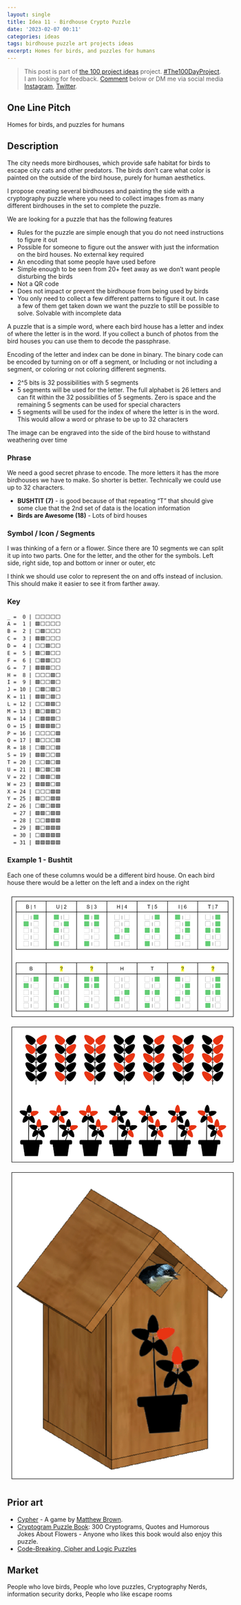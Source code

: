```yaml
---
layout: single
title: Idea 11 - Birdhouse Crypto Puzzle 
date: '2023-02-07 00:11'
categories: ideas
tags: birdhouse puzzle art projects ideas
excerpt: Homes for birds, and puzzles for humans
---
```


> This post is part of [the 100 project ideas](/projects/2023-100-ideas/) project. [#The100DayProject](https://www.the100dayproject.org/). I am looking for feedback. <a href='#utterances-comments'>Comment</a> below or DM me via social media <a href="https://instagram.com/funvill" rel="nofollow noopener noreferrer"><i class="fab fa-fw fa-instagram" aria-hidden="true"></i><span class="label">Instagram</span></a>, <a href="https://twitter.com/funvill" rel="nofollow noopener noreferrer"><i class="fab fa-fw fa-twitter" aria-hidden="true"></i><span class="label">Twitter</span></a>.

## One Line Pitch

Homes for birds, and puzzles for humans

## Description

The city needs more birdhouses, which provide safe habitat for birds to escape city cats and other predators. The birds don’t care what color is painted on the outside of the bird house, purely for human aesthetics.

I propose creating several birdhouses and painting the side with a cryptography puzzle where you need to collect images from as many different birdhouses in the set to complete the puzzle.

We are looking for a puzzle that has the following features

- Rules for the puzzle are simple enough that you do not need instructions to figure it out
- Possible for someone to figure out the answer with just the information on the bird houses. No external key required
- An encoding that some people have used before
- Simple enough to be seen from 20+ feet away as we don’t want people disturbing the birds
- Not a QR code
- Does not impact or prevent the birdhouse from being used by birds
- You only need to collect a few different patterns to figure it out. In case a few of them get taken down we want the puzzle to still be possible to solve. Solvable with incomplete data

A puzzle that is a simple word, where each bird house has a letter and index of where the letter is in the word. If you collect a bunch of photos from the bird houses you can use them to decode the passphrase.

Encoding of the letter and index can be done in binary. The binary code can be encoded by turning on or off a segment, or Including or not including a segment, or coloring or not coloring different segments.

- 2^5 bits is 32 possibilities with 5 segments
- 5 segments will be used for the letter. The full alphabet is 26 letters and can fit within the 32 possibilities of 5 segments. Zero is space and the remaining 5 segments can be used for special characters
- 5 segments will be used for the index of where the letter is in the word. This would allow a word or phrase to be up to 32 characters

The image can be engraved into the side of the bird house to withstand weathering over time

### Phrase

We need a good secret phrase to encode. The more letters it has the more birdhouses we have to make. So shorter is better. Technically we could use up to 32 characters.

- **BUSHTIT (7)** - is good because of that repeating “T” that should give some clue that the 2nd set of data is the location information
- **Birds are Awesome (18)** - Lots of bird houses

### Symbol / Icon / Segments

I was thinking of a fern or a flower. Since there are 10 segments we can split it up into two parts. One for the letter, and the other for the symbols. Left side, right side, top and bottom or inner or outer, etc

I think we should use color to represent the on and offs instead of inclusion. This should make it easier to see it from farther away.

### Key

```txt
_ =  0 | ⬜⬜⬜⬜⬜
A =  1 | 🟩⬜⬜⬜⬜
B =  2 | ⬜🟩⬜⬜⬜
C =  3 | 🟩🟩⬜⬜⬜
D =  4 | ⬜⬜🟩⬜⬜
E =  5 | 🟩⬜🟩⬜⬜
F =  6 | ⬜🟩🟩⬜⬜
G =  7 | 🟩🟩🟩⬜⬜
H =  8 | ⬜⬜⬜🟩⬜
I =  9 | 🟩⬜⬜🟩⬜
J = 10 | ⬜🟩⬜🟩⬜
K = 11 | 🟩🟩⬜🟩⬜
L = 12 | ⬜⬜🟩🟩⬜
M = 13 | 🟩⬜🟩🟩⬜
N = 14 | ⬜🟩🟩🟩⬜
O = 15 | 🟩🟩🟩🟩⬜
P = 16 | ⬜⬜⬜⬜🟩
Q = 17 | 🟩⬜⬜⬜🟩
R = 18 | ⬜🟩⬜⬜🟩
S = 19 | 🟩🟩⬜⬜🟩
T = 20 | ⬜⬜🟩⬜🟩
U = 21 | 🟩⬜🟩⬜🟩
V = 22 | ⬜🟩🟩⬜🟩
W = 23 | 🟩🟩🟩⬜🟩
X = 24 | ⬜⬜⬜🟩🟩
Y = 25 | 🟩⬜⬜🟩🟩
Z = 26 | ⬜🟩⬜🟩🟩
  = 27 | 🟩🟩⬜🟩🟩
  = 28 | ⬜⬜🟩🟩🟩
  = 29 | 🟩⬜🟩🟩🟩
  = 30 | ⬜🟩🟩🟩🟩
  = 31 | 🟩🟩🟩🟩🟩
```

### Example 1 - Bushtit

Each one of these columns would be a different bird house. On each bird house there would be a letter on the left and a index on the right

<img src="/public/uploads/2023/example-bushtit.png" alt="example bushtit" style="margin: 10px; border: 1px solid black; padding: 5px"/>

<img src="/public/uploads/2023/example-bushtit2.png" alt="example bushtit 2" style="margin: 10px; border: 1px solid black; padding: 5px"/>

<img src="/public/uploads/2023/birdhouse-crypto-puzzle.png" alt="birdhouse-crypto-puzzle" style="margin: 10px; border: 1px solid black; padding: 5px"/>

## Prior art

- [Cypher](https://store.steampowered.com/app/746710/Cypher/) - A game by [Matthew Brown](https://twitter.com/Ma77hew_Brown).
- [Cryptogram Puzzle Book](https://www.amazon.ca/Cryptogram-Puzzle-Book-Cryptograms-Cryptoquotes/dp/107388547X): 300 Cryptograms, Quotes and Humorous Jokes About Flowers - Anyone who likes this book would also enjoy this puzzle.
- [Code-Breaking, Cipher and Logic Puzzles](https://www.boxentriq.com/)

## Market

People who love birds, People who love puzzles, Cryptography Nerds, information security dorks, People who like escape rooms
